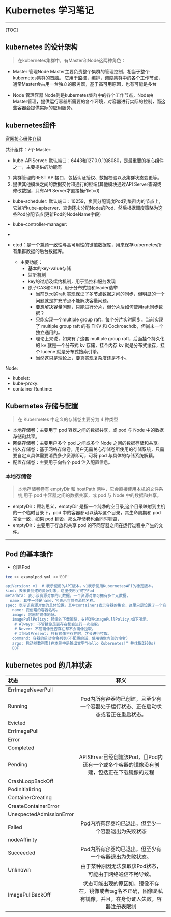# Kubernetes 学习笔记

---

[TOC]

## kubernetes 的设计架构

> 在kubernetes集群中，有Master和Node这两种角色：

- Master 管理Node
    Master主要负责整个集群的管理控制，相当于整个kubernetes集群的首脑。
    它用于监控，编排，调度集群中的各个工作节点，通常Master会占用一台独立的服务器，基于高可用原因，也有可能是多台

- Node 管理容器
    Node则是kubernetes集群中的各个工作节点，Node由Master管理，提供运行容器所需要的各个环境，对容器进行实际的控制，而这些容器会提供实际的应用服务。

## kubernetes组件

[官网核心组件介绍](https://feisky.gitbooks.io/kubernetes/content/components/components.html)

共计组件：7个
Master:

- kube-APIServer: 默认端口：6443和127.0.0.1的8080，是最重要的核心组件之一，主要提供的功能有

 1. 集群管理的REST API接口，包括认证授权、数据校验以及集群状态变更等。
 2. 提供其他模块之间的数据交付和通行的枢纽(其他模块通过API Server查询或修改数据，只有API Server才直接操作etcd)

- kube-scheduler: 默认端口：10259，负责分配调度Pod到集群内的节点上，它监听kube-apiserver、查询还未分配Node的Pod、然后根据调度策略为这些Pod分配节点(更新Pod的NodeName字段)

- kube-controller-manager:
-
- etcd：是一个兼顾一致性与高可用性的键值数据库，用来保存kubernetes所有集群数据的后台数据库。
  - 主要功能：
    - 基本的key-value存储
    - 监听机制
    - key的过期及续约机制，用于监控和服务发现
    - 原子CAS和CAD，用于分布式锁和leader选举
      - 当前Etcd的raft 实现保证了多节点数据之间的同步，但明显的一个问题就是扩充节点不能解决容量问题。
      - 要想解决容量问题，只能进行分片，但分片后如何使用raft同步数据？
      - 只能实现一个multiple group raft，每个分片实时同步。当前实现了 multiple group raft 的有 TiKV 和 Cockroachdb，但尚未一个独立通用的。
      - 理论上来说，如果有了这套 multiple group raft，后面挂个持久化的 kv 就是一个分布式 kv 存储，挂个内存 kv 就是分布式缓存，挂个 lucene 就是分布式搜索引擎。
      - 当然这只是理论上，要真实现复杂度还是不小。

Node:

- kubelet:
- kube-proxy:
- container Runtime:

## Kubernetes 存储与配置

> 在 Kubermetes 中定义的存储卷主要分为 4 种类型

- 本地存储卷：主要用于 pod 容器之间的数据共享，或 pod 与 Node 中的数据存储和共享。
- 网络存储卷：主要用户多个 pod 之间或多个 Node 之间的数据存储和共享。
- 持久存储卷：基于网络存储卷，用户无需关心存储卷所使用的存储系统，只需要自定义具体需要消费多少资源即可，可将 pod 与具体的存储系统解藕。
- 配置存储卷：主要用于向各个 pod 注入配置信息。

### 本地存储卷

> 本地存储卷卷有 emptyDir 和 hostPath 两种，它会直接使用本机的文件系统,用于 pod 中容器之间的数据共享，或 pod 与 Node 中的数据和共享。

- emptyDir：顾名思义，emptyDir 是指一个纯净的空目录,这个目录映射到主机的一个临时目录下，pod 中的容器都可以读写这个目录，其生命周期和 pod 完全一致，如果 pod 销毁，那么存储卷也会同时销毁，
- emptyDir：主要用于存放和共享 pod 的不同容器之间在运行过程中产生的文件。

----

## Pod 的基本操作

- 创建Pod

```bash
tee >> examplpod.yml <<'EOF'

apiVersion: v1  # 表示使用的API版本。v1表示使用KubernetesAPI的稳定版本。
kind: 表示要创建的资源对象，这里使用关键字Pod
metadata: 表示该资源对象的元数据。一个资源对象可拥有多个元数据，
  name: 其中一项是name，它表示当前资源的名称。
spec: 表示该资源对象的具体设置。其中containers表示容器的集合，这里只是设置了一个容器，该容器的属性如下。
   name: 要创建的容器名称。
   image: 容器的镜像地址。
   imagePullPolicy: 镜像的下载策略，支持3种imagePullPolicy,如下所示。
    # Always: 不管镜像是否存在都会进行一次拉取。
    # Never: 不管镜像是否存在都不会镜像拉取。
    # IfNotPresent: 只有镜像不存在时，才会进行拉取。
   command: 容器的启动命令列表(不配置的话，使用镜像内部的命令)
   args: 启动参数列表(在本例中是输出文字"Hello Kubernetes!" 并休眠3200s)
   EOF
   ```

## kubernetes pod 的几种状态

| 状态     |     释义   |
| :-------- | :--------: |
|ErrImageNeverPull   |
|Running|Pod内所有容器均已创建，且至少有一个容器处于运行状态、正在启动状态或者正在重启状态。|
|Evicted|
|ErrImagePull|
|Error|
|Completed|
|Pending|APISErver已经创建该Pod，且Pod内还有一个或多个容器的镜像没有创建，包括正在下载镜像的过程|
|CrashLoopBackOff|
|PodInitializing|
|ContainerCreating|
|CreateContainerError|
|UnexpectedAdmissionError|
|Failed| Pod内所有容器均已退出，但至少一个容器退出为失败状态|
|nodeAffinity|
|Succeeded|Pod内所有容器均已退出，但至少有一个容器退出为失败状态。|
|Unknown| 由于某种原因无法获取该Pod状态，可能由于网络通信不畅导致。
|ImagePullBackOff|状态可能出现的原因如，镜像不存在，镜像或者tag名不正确，图像是私有镜像，并且，在身份证人失败，容器注册表限制
